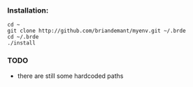 ### Installation:
    cd ~
	git clone http://github.com/briandemant/myenv.git ~/.brde
	cd ~/.brde
	./install


### TODO

* there are still some hardcoded paths
